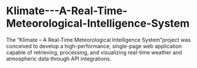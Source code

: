 # Klimate---A-Real-Time-Meteorological-Intelligence-System
The “Klimate – A Real-Time Meteorological Intelligence System”project was conceived to develop a high-performance, single-page web application capable of retrieving, processing, and visualizing real-time weather and atmospheric data through API integrations. 
